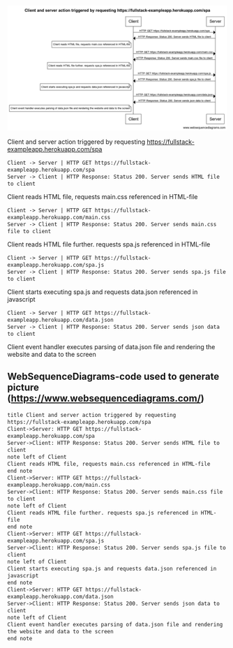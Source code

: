 <img src="https://github.com/Nyctemaris/Fullstack-Open-2020/blob/master/Osa%200/WebSequenceDiagram%200_5.png?raw=true">

Client and server action triggered by requesting https://fullstack-exampleapp.herokuapp.com/spa

    Client -> Server | HTTP GET https://fullstack-exampleapp.herokuapp.com/spa
    Server -> Client | HTTP Response: Status 200. Server sends HTML file to client

Client reads HTML file, requests main.css referenced in HTML-file

    Client -> Server | HTTP GET https://fullstack-exampleapp.herokuapp.com/main.css
    Server -> Client | HTTP Response: Status 200. Server sends main.css file to client

Client reads HTML file further. requests spa.js referenced in HTML-file
    
    Client -> Server | HTTP GET https://fullstack-exampleapp.herokuapp.com/spa.js
    Server -> Client | HTTP Response: Status 200. Server sends spa.js file to client

Client starts executing spa.js and requests data.json referenced in javascript

    Client -> Server | HTTP GET https://fullstack-exampleapp.herokuapp.com/data.json
    Server -> Client | HTTP Response: Status 200. Server sends json data to client

Client event handler executes parsing of data.json file and rendering the website and data to the screen

## WebSequenceDiagrams-code used to generate picture (https://www.websequencediagrams.com/)

    title Client and server action triggered by requesting https://fullstack-exampleapp.herokuapp.com/spa
    Client->Server: HTTP GET https://fullstack-exampleapp.herokuapp.com/spa
    Server->Client: HTTP Response: Status 200. Server sends HTML file to client
    note left of Client
    Client reads HTML file, requests main.css referenced in HTML-file
    end note
    Client->Server: HTTP GET https://fullstack-exampleapp.herokuapp.com/main.css
    Server->Client: HTTP Response: Status 200. Server sends main.css file to client
    note left of Client
    Client reads HTML file further. requests spa.js referenced in HTML-file
    end note
    Client->Server: HTTP GET https://fullstack-exampleapp.herokuapp.com/spa.js
    Server->Client: HTTP Response: Status 200. Server sends spa.js file to client
    note left of Client
    Client starts executing spa.js and requests data.json referenced in javascript
    end note
    Client->Server: HTTP GET https://fullstack-exampleapp.herokuapp.com/data.json
    Server->Client: HTTP Response: Status 200. Server sends json data to client
    note left of Client
    Client event handler executes parsing of data.json file and rendering the website and data to the screen
    end note